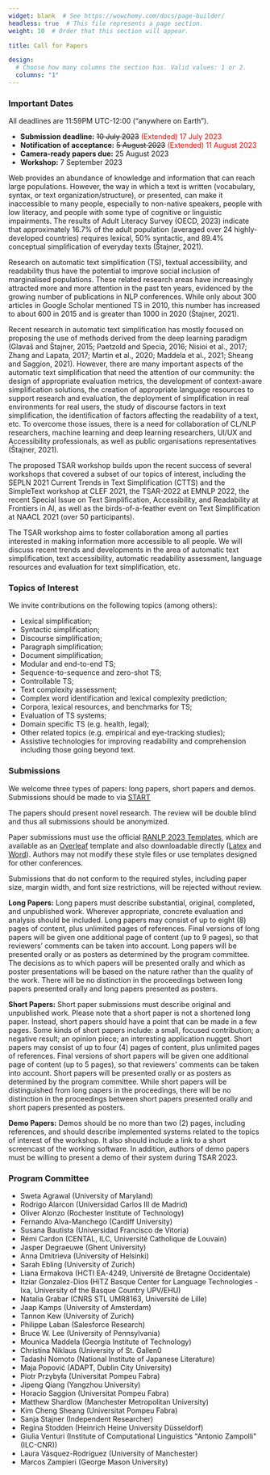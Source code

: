 ```yaml
---
widget: blank  # See https://wowchemy.com/docs/page-builder/
headless: true  # This file represents a page section.
weight: 10  # Order that this section will appear.

title: Call for Papers

design:
  # Choose how many columns the section has. Valid values: 1 or 2.
  columns: "1"
---
```


### Important Dates

All deadlines are 11:59PM UTC-12:00 (“anywhere on Earth”).

- **Submission deadline:** <del>10 July 2023</del> <span style="color:red">(Extended) 17 July 2023</span> 
- **Notification of acceptance:** <del>5 August 2023</del> <span style="color:red">(Extended) 11 August 2023</span> 
- **Camera-ready papers due:** 25 August 2023
- **Workshop:** 7 September 2023


Web provides an abundance of knowledge and information that can reach large populations. However, the way in which a text is written (vocabulary, syntax, or text organization/structure), or presented, can make it inaccessible to many people, especially to non-native speakers, people with low literacy, and people with some type of cognitive or linguistic impairments. The results of Adult Literacy Survey (OECD, 2023) indicate that approximately 16.7% of the adult population (averaged over 24 highly-developed countries) requires lexical, 50% syntactic, and 89.4% conceptual simplification of everyday texts (Štajner, 2021).

Research on automatic text simplification (TS), textual accessibility, and readability thus have the potential to improve social inclusion of marginalised populations. These related research areas have increasingly attracted more and more attention in the past ten years, evidenced by the growing number of publications in NLP conferences. While only about 300 articles in Google Scholar mentioned TS in 2010, this number has increased to about 600 in 2015 and is greater than 1000 in 2020 (Štajner, 2021).

Recent research in automatic text simplification has mostly focused on proposing the use of methods derived from the deep learning paradigm (Glavaš and Štajner, 2015; Paetzold and Specia, 2016; Nisioi et al., 2017; Zhang and Lapata, 2017; Martin et al., 2020; Maddela et al., 2021; Sheang and Saggion, 2021). However, there are many important aspects of the automatic text simplification that need the attention of our community: the design of appropriate evaluation metrics, the development of context-aware simplification solutions, the creation of appropriate language resources to support research and evaluation, the deployment of simplification in real environments for real users, the study of discourse factors in text simplification, the identification of factors affecting the readability of a text, etc. To overcome those issues, there is a need for collaboration of CL/NLP researchers, machine learning and deep learning researchers, UI/UX and Accessibility professionals, as well as public organisations representatives (Štajner, 2021).

The proposed TSAR workshop builds upon the recent success of several workshops that covered a subset of our topics of interest, including the SEPLN 2021 Current Trends in Text Simplification (CTTS) and the SimpleText workshop at CLEF 2021, the TSAR-2022 at EMNLP 2022, the recent Special Issue on Text Simplification, Accessibility, and Readability at Frontiers in AI, as well as the birds-of-a-feather event on Text Simplification at NAACL 2021 (over 50 participants).

The TSAR workshop aims to foster collaboration among all parties interested in making information more accessible to all people.  We will discuss recent trends and developments in the area of automatic text simplification, text accessibility, automatic readability assessment, language resources and evaluation for text simplification, etc.

### Topics of Interest

We invite contributions on the following topics (among others):

- Lexical simplification;
- Syntactic simplification;
- Discourse simplification;
- Paragraph simplification;
- Document simplification;
- Modular and end-to-end TS;
- Sequence-to-sequence and zero-shot TS;
- Controllable TS;
- Text complexity assessment;
- Complex word identification and lexical complexity prediction;
- Corpora, lexical resources, and benchmarks for TS;
- Evaluation of TS systems;
- Domain specific TS (e.g. health, legal);
- Other related topics (e.g. empirical and eye-tracking studies);
- Assistive technologies for improving readability and comprehension including those going beyond text.

### Submissions

We welcome three types of papers: long papers, short papers and demos. Submissions should be made to via [START](https://softconf.com/ranlp23/TSAR/)

The papers should present novel research. The review will be double blind and thus all submissions should be anonymized. 

Paper submissions must use the official [RANLP 2023 Templates](http://ranlp.org/ranlp2023/index.php/submissions/), which are available as an [Overleaf](https://www.overleaf.com/latex/templates/instructions-for-ranlp-2023-proceedings/dwjrqsgfrrgm) template and also downloadable directly ([Latex](http://ranlp.org/ranlp2023/Templates/ranlp2023-LaTeX.zip) and [Word](http://ranlp.org/ranlp2023/Templates/ranlp2023-word.docx)). Authors may not modify these style files or use templates designed for other conferences. 
 
Submissions that do not conform to the required styles, including paper size, margin width, and font size restrictions, will be rejected without review.

**Long Papers:**  Long papers must describe substantial, original, completed, and unpublished work. Wherever appropriate, concrete evaluation and analysis should be included.  Long papers may consist of up to eight (8) pages of content, plus unlimited pages of references. Final versions of long papers will be given one additional page of content (up to 9 pages), so that reviewers’ comments can be taken into account. Long papers will be presented orally or as posters as determined by the program committee. The decisions as to which papers will be presented orally and which as poster presentations will be based on the nature rather than the quality of the work. There will be no distinction in the proceedings between long papers presented orally and long papers presented as posters.

**Short Papers:**  Short paper submissions must describe original and unpublished work. Please note that a short paper is not a shortened long paper. Instead, short papers should have a point that can be made in a few pages. Some kinds of short papers include: a small, focused contribution; a negative result; an opinion piece; an interesting application nugget. Short papers may consist of up to four (4) pages of content, plus unlimited pages of references. Final versions of short papers will be given one additional page of content (up to 5 pages), so that reviewers' comments can be taken into account. Short papers will be presented orally or as posters as determined by the program committee. While short papers will be distinguished from long papers in the proceedings, there will be no distinction in the proceedings between short papers presented orally and short papers presented as posters. 

**Demo Papers:**  Demos should be no more than two (2) pages, including references, and should describe implemented systems related to the topics of interest of the workshop. It also should include a link to a short screencast of the working software. In addition, authors of demo papers must be willing to present a demo of their system during TSAR 2023.

### Program Committee

- Sweta	Agrawal (University of Maryland)
- Rodrigo Alarcon (Universidad Carlos III de Madrid)
- Oliver Alonzo (Rochester Institute of Technology)
- Fernando Alva-Manchego (Cardiff University)
- Susana	Bautista	(Universidad Francisco de Vitoria)
- Rémi	Cardon	(CENTAL, ILC, Université Catholique de Louvain)
- Jasper	Degraeuwe	(Ghent University)
- Anna	Dmitrieva	(University of Helsinki)
- Sarah	Ebling	(University of Zurich)
- Liana	Ermakova	(HCTI EA-4249, Université de Bretagne Occidentale)
- Itziar	Gonzalez-Dios	(HiTZ Basque Center for Language Technologies - Ixa, University of the Basque Country UPV/EHU)
- Natalia	Grabar	(CNRS STL UMR8163, Université de Lille)
- Jaap	Kamps	(University of Amsterdam)
- Tannon	Kew	(University of Zurich)
- Philippe	Laban	(Salesforce Research)
- Bruce W.	Lee	(University of Pennsylvania)
- Mounica	Maddela	(Georgia Institute of Technology)
- Christina	Niklaus	(University of St. Gallen0
- Tadashi	Nomoto	(National Institute of Japanese Literature)
- Maja	Popović	(ADAPT, Dublin City University)
- Piotr	Przybyła	(Universitat Pompeu Fabra)
- Jipeng	Qiang	(Yangzhou University)
- Horacio	Saggion	(Universitat Pompeu Fabra)
- Matthew	Shardlow (Manchester Metropolitan University)
- Kim Cheng	Sheang	(Universitat Pompeu Fabra)
- Sanja	Stajner	(Independent Researcher)
- Regina	Stodden	(Heinrich Heine University Düsseldorf)
- Giulia	Venturi	(Institute of Computational Linguistics "Antonio Zampolli" (ILC-CNR))
- Laura	Vásquez-Rodríguez	(University of Manchester)
- Marcos	Zampieri	(George Mason University)

